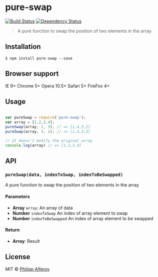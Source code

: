 # pure-swap
[![Build Status][travis-image]][travis-url] [![Dependency Status][depstat-image]][depstat-url]

> A pure function to swap the position of two elements in the array

## Installation
```
$ npm install pure-swap --save
```

## Browser support
IE 9+
Chrome 5+
Opera 10.5+
Safari 5+
FireFox 4+

## Usage
```js

var pureSwap = require('pure-swap');
var array = [1,2,3,4];
pureSwap(array, 1, 3); // => [1,4,3,2]
pureSwap(array, 3, 1); // => [1,4,3,2]

// It doesn't modify the original array
console.log(array) // => [1,2,3,4]

```
## API
### `pureSwap(data, indexToSwap, indexToBeSwapped)`
A pure function to swap the position of two elements in the array

#### Parameters
- **Array** `array`: An array of data
- **Number** `indexToSwap` An index of array element to swap
- **Number** `indexToBeSwapped` An index of array element to be swapped

#### Return
- **Array**: Result

## License

MIT © [Philipp Alferov](https://github.com/alferov)

[travis-url]: https://travis-ci.org/alferov/pure-swap
[travis-image]: https://img.shields.io/travis/alferov/pure-swap.svg?style=flat-square

[depstat-url]: https://david-dm.org/alferov/pure-swap
[depstat-image]: https://david-dm.org/alferov/pure-swap.svg?style=flat-square
